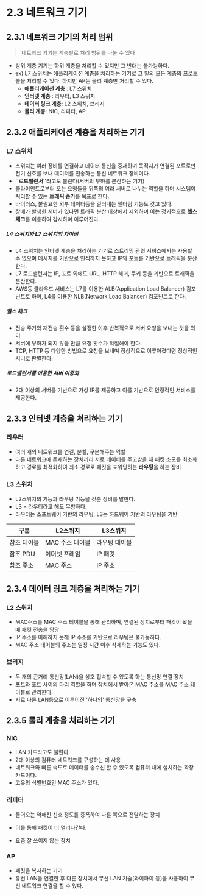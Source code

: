 # 2.3 네트워크 기기

## 2.3.1 네트워크 기기의 처리 범위

> 네트워크 기기는 계층별로 처리 범위를 나눌 수 있다

- 상위 계층 기기는 하위 계층을 처리할 수 있지만 그 반대는 불가능하다.
- ex) L7 스위치는 애플리케이션 계층을 처리하는 기기로 그 밑의 모든 계층의 프로토콜을 처리할 수 있다. 하지만 AP는 물리 계층만 처리할 수 있다.
  - **애플리케이션 계층** : L7 스위치
  - **인터넷 계층** : 라우터, L3 스위치
  - **데이터 링크 계층**: L2 스위치, 브리지
  - **물리 계층**: NIC, 리피터, AP



## 2.3.2 애플리케이션 계층을 처리하는 기기

###  L7 스위치

- 스위치는 여러 장비를 연결하고 데이터 통신을 중재하며 목적지가 연결된 포트로만 전기 신호를 보내 데이터를 전송하는 통신 네트워크 장비이다.
- ''**로드밸런서**''라고도 불린다(서버의 부하를 분산하는 기기)
- 클라이언트로부터 오는 요청들을 뒤쪽의 여러 서버로 나누는 역할을 하며 시스템이 처리할 수 있는 **트래픽 증가**를 목표로 한다.
- 바이러스, 불필요한 외부 데이터등을 걸러내는 필터링 기능도 갖고 있다.
- 장애가 발생한 서버가 있다면 트래픽 분산 대상에서 제외하며 이는 정기적으로 **헬스 체크**를 이용하여 감시하며 이루어진다.



##### L4 스위치와 L7 스위치의 차이점

- L4 스위치는 인터넷 계층을 처리하는 기기로 스트리밍 관련 서비스에서는 사용할 수 없으며 메시지를 기반으로 인식하지 못하고 IP와 포트를 기반으로 트래픽을 분산한다.
- L7 로드밸런서는 IP, 포트 외에도 URL, HTTP 헤더, 쿠키 등을 기반으로 트래픽을 분산한다.
- AWS등 클라우드 서비스는 L7를 이용한 ALB(Application Load Balancer) 컴포넌트로 하며, L4를 이용한 NLB(Network Load Balancer) 컴포넌트로 한다.



##### 헬스 체크

- 전송 주기와 재전송 횟수 등을 설정한 이후 반복적으로 서버 요청을 보내는 것을 의미
- 서버에 부하가 되지 않을 만큼 요청 횟수가 적절해야 한다.
- TCP, HTTP 등 다양한 방법으로 요청을 보내며 정상적으로 이루어졌다면 정상적인 서버로 판별한다.



##### 로드밸런서를 이용한 서버 이중화

- 2대 이상의 서버를 기반으로 가상 IP를 제공하고 이를 기반으로 안정적인 서비스를 제공한다.



## 2.3.3 인터넷 계층을 처리하는 기기

### 라우터

- 여러 개의 네트워크를 연결, 분할, 구분해주는 역할
- 다른 네트워크에 존재하는 장치끼리 서로 데이터를 주고받을 때 패킷 소모를 최소화하고 경로를 최적화하여 최소 경로로 패킷을 포워딩하는 **라우팅**을 하는 장비



### L3 스위치

- L2스위치의 기능과 라우팅 기능을 갖춘 장비를 말한다.
- L3 = 라우터라고 해도 무방하다.
- 라우터는 소프트웨어 기반의 라우팅, L3는 하드웨어 기반의 라우팅을 기반

| 구분        | L2스위치        | L3스위치      |
| ----------- | --------------- | ------------- |
| 참조 테이블 | MAC 주소 테이블 | 라우팅 테이블 |
| 참조 PDU    | 이더넷 프레임   | IP 패킷       |
| 참조 주소   | MAC 주소        | IP 주소       |



## 2.3.4 데이터 링크 계층을 처리하는 기기

### L2 스위치

- MAC주소를 MAC 주소 테이블을 통해 관리하며, 연결된 장치로부터 패킷이 왔을 때 패킷 전송을 담당
- IP 주소를 이해하지 못해 IP 주소를 기반으로 라우팅은 불가능하다.
- MAC 주소 테이블의 주소는 일정 시간 이후 삭제하는 기능도 있다.



### 브리지

- 두 개의 근거리 통신망(LAN)을 상호 접속할 수 있도록 하는 통신망 연결 장치
- 포트와 포트 사이의 다리 역할을 하며 장치에서 받아온 MAC 주소를 MAC 주소 테이블로 관리한다.
- 서로 다른 LAN등으로 이루어진 '하나의' 통신망을 구축



## 2.3.5 물리 계층을 처리하는 기기

### NIC

- LAN 카드라고도 불린다.
- 2대 이상의 컴퓨터 네트워크를 구성하는 데 사용
- 네트워크와 빠른 속도로 데이터를 송수신 할 수 있도록 컴퓨터 내에 설치하는 확장 카드이다.
- 고유의 식별번호인 MAC 주소가 있다.



### 리피터

- 들어오는 약해진 신호 정도를 증폭하여 다른 쪽으로 전달하는 장치

- 이를 통해 패킷이 더 멀리나간다.
- 요즘 잘 쓰이지 않는 장치



### AP

- 패킷을 복사하는 기기
- 유선 LAN을 연결한 후 다른 장치에서 무선 LAN 기술(와이파이 등)을 사용하여 무선 네트워크 연결을 할 수 있다.




